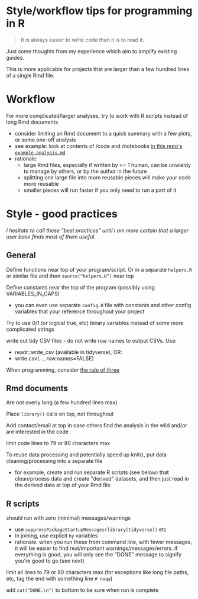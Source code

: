 # Style/workflow tips for programming in R

> It is always easier to write code than it is to read it.

Just some thoughts from my experience which aim to amplify existing guides.

This is more applicable for projects that are larger than a few hundred lines of a single Rmd file.

# Workflow

For more complicated/larger analyses, try to work with R scripts instead of long Rmd documents
- consider limiting an Rmd document to a quick summary with a few plots, or some one-off analysis
- see example: look at contents of /code and /notebooks [in this repo's `example-analysis.md`](https://github.com/pavopax/gists/blob/master/example-analysis.md)
- rationale:
    - large Rmd files, especially if written by <= 1 human, can be unwieldy to manage by others, or by the author in the future
    - splitting one large file into more reusable pieces will make your code more reusable
    - smaller pieces will run faster if you only need to run a part of it
    


# Style - good practices

*I hesitate to call these "best practices" until I am more certain that a larger user base finds most of them useful.*

## General

Define functions near top of your program/script. Or in a separate `helpers.R` or similar file and then `source(“helpers.R”)` near top

Define constants near the top of the program (possibly using VARIABLES_IN_CAPS)
- you can even use separate `config.R` file with constants and other config variables that your reference throughout your project

Try to use 0/1 (or logical true, etc) binary variables instead of some more complicated strings

write out tidy CSV files - do not write row names to output CSVs. Use:
- readr::write_csv (available in tidyverse), OR:
- write.csv(..., row.names=FALSE)


When programming, consider [the rule of three](http://pavopax.github.io/2017/08/use-the-rule-of-three/)


## Rmd documents

Are not overly long (a few hundred lines max)

Place `library()` calls on top, not throughout

Add contact/email at top in case others find the analysis in the wild and/or are interested in the code

limit code lines to 79 or 80 characters max

To reuse data processing and potentially speed up knit(), put data cleaning/processing into a separate file
- for example, create and run separate R scripts (see below) that clean/process data and create "derived" datasets, and then just read in the derived data at top of your Rmd file


## R scripts


should run with zero (minimal) messages/warnings
- use `suppressPackageStartupMessages(library(tidyverse))` etc
- in joining, use explicit `by` variables
- rationale: when you run these from command line, with fewer messages, it will be easier to find real/important warnings/messages/errors. if everything is good, you will only see the "DONE" message to signify you're good to go (see next)

limit all lines to 79 or 80 characters max (for exceptions like long file paths, etc, tag the end with something line `# noqa`)
        
add `cat("DONE.\n")` to bottom to be sure when run is complete
  

